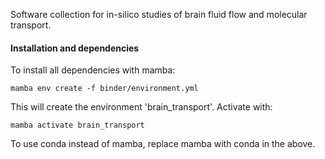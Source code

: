 Software collection for in-silico studies of brain fluid flow and
molecular transport.

#### Installation and dependencies

To install all dependencies with mamba:

`mamba env create -f binder/environment.yml`

This will create the environment 'brain_transport'. Activate with:

`mamba activate brain_transport`

To use conda instead of mamba, replace mamba with conda in the above.

